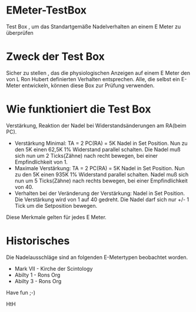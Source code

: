 # EMeter-TestBox
Test Box , um das Standartgemäße Nadelverhalten an einem E Meter zu überprüfen
# Zweck der Test Box
Sicher zu stellen , das die physiologischen Anzeigen auf einem E Meter den von L Ron Hubert definierten Verhalten entsprechen.
Alle, die selbst ein E-Meter entwickeln, können diese Box zur Prüfung verwenden.
# Wie funktioniert die Test Box
Verstärkung, Reaktion der Nadel bei Widerstandsänderungen am RA(beim PC).
* Verstärkung	 Minimal:
TA = 2 PC(RA) = 5K Nadel in Set Position. 
Nun zu den  5K einen 62,5K 1% Widerstand parallel  schalten. 
Die Nadel muß sich nun um  2 Ticks(Zähne) nach recht bewegen, 
bei einer Empfindlichkeit von  1.	 
* Maximale Verstärkung:
TA = 2 PC(RA) = 5K Nadel in Set Position. 
Nun zu den  5K einen 935K 1% Widerstand parallel schalten. 
Nadel muß sich nun um  5 Ticks(Zähne) nach rechts bewegen, 
bei einer Empfindlichkeit von  40.
* Verhalten bei der Veränderung der Verstärkung:
Nadel in Set Position. Die Verstärkung wird von 1 auf 40 gedreht.
Die Nadel darf sich nur +/- 1 Tick um die Setposition bewegen.

Diese Merkmale gelten für jedes E Meter.

# Historisches
Die Nadelausschläge sind an folgenden E-Metertypen beobachtet worden.
* Mark VII - Kirche der Scintology
* Abilty 1 - Rons Org
* Abilty 3 - Rons Org

Have fun ;-)

HtH